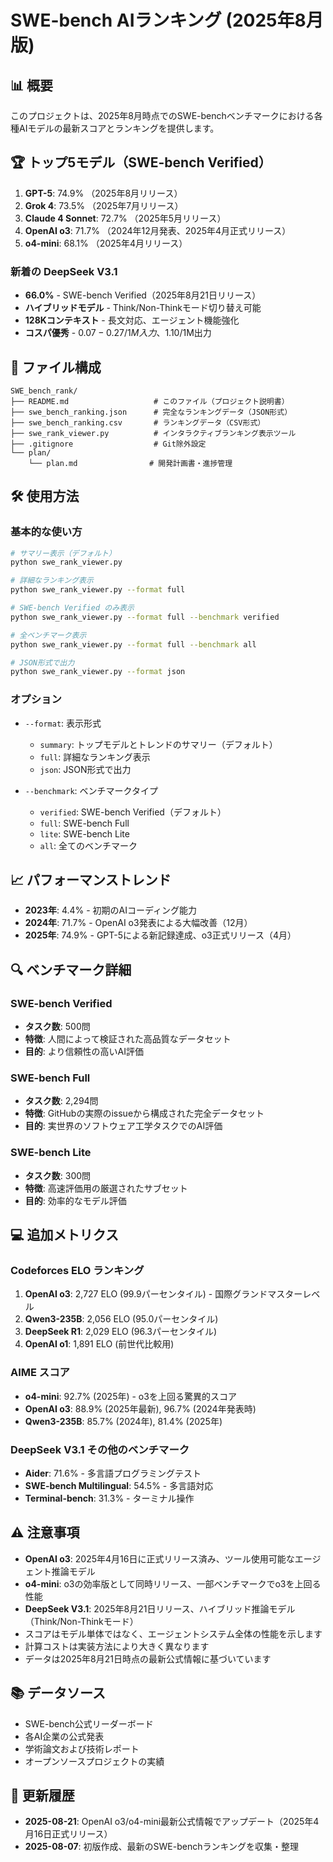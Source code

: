 # SWE-bench AIランキング (2025年8月版)

## 📊 概要

このプロジェクトは、2025年8月時点でのSWE-benchベンチマークにおける各種AIモデルの最新スコアとランキングを提供します。

## 🏆 トップ5モデル（SWE-bench Verified）

1. **GPT-5**: 74.9% （2025年8月リリース）
2. **Grok 4**: 73.5% （2025年7月リリース）
3. **Claude 4 Sonnet**: 72.7% （2025年5月リリース）
4. **OpenAI o3**: 71.7% （2024年12月発表、2025年4月正式リリース）
5. **o4-mini**: 68.1% （2025年4月リリース）

### 新着の DeepSeek V3.1
- **66.0%** - SWE-bench Verified（2025年8月21日リリース）
- **ハイブリッドモデル** - Think/Non-Thinkモード切り替え可能
- **128Kコンテキスト** - 長文対応、エージェント機能強化
- **コスパ優秀** - $0.07-0.27/1M入力、$1.10/1M出力

## 📁 ファイル構成

```
SWE_bench_rank/
├── README.md                   # このファイル（プロジェクト説明書）
├── swe_bench_ranking.json      # 完全なランキングデータ（JSON形式）
├── swe_bench_ranking.csv       # ランキングデータ（CSV形式）
├── swe_rank_viewer.py          # インタラクティブランキング表示ツール
├── .gitignore                  # Git除外設定
└── plan/
    └── plan.md                # 開発計画書・進捗管理
```

## 🛠️ 使用方法

### 基本的な使い方

```bash
# サマリー表示（デフォルト）
python swe_rank_viewer.py

# 詳細なランキング表示
python swe_rank_viewer.py --format full

# SWE-bench Verified のみ表示
python swe_rank_viewer.py --format full --benchmark verified

# 全ベンチマーク表示
python swe_rank_viewer.py --format full --benchmark all

# JSON形式で出力
python swe_rank_viewer.py --format json
```

### オプション

- `--format`: 表示形式
  - `summary`: トップモデルとトレンドのサマリー（デフォルト）
  - `full`: 詳細なランキング表示
  - `json`: JSON形式で出力

- `--benchmark`: ベンチマークタイプ
  - `verified`: SWE-bench Verified（デフォルト）
  - `full`: SWE-bench Full
  - `lite`: SWE-bench Lite  
  - `all`: 全てのベンチマーク

## 📈 パフォーマンストレンド

- **2023年**: 4.4% - 初期のAIコーディング能力
- **2024年**: 71.7% - OpenAI o3発表による大幅改善（12月）
- **2025年**: 74.9% - GPT-5による新記録達成、o3正式リリース（4月）

## 🔍 ベンチマーク詳細

### SWE-bench Verified
- **タスク数**: 500問
- **特徴**: 人間によって検証された高品質なデータセット
- **目的**: より信頼性の高いAI評価

### SWE-bench Full
- **タスク数**: 2,294問
- **特徴**: GitHubの実際のissueから構成された完全データセット
- **目的**: 実世界のソフトウェア工学タスクでのAI評価

### SWE-bench Lite
- **タスク数**: 300問
- **特徴**: 高速評価用の厳選されたサブセット
- **目的**: 効率的なモデル評価

## 💻 追加メトリクス

### Codeforces ELO ランキング
1. **OpenAI o3**: 2,727 ELO (99.9パーセンタイル) - 国際グランドマスターレベル
2. **Qwen3-235B**: 2,056 ELO (95.0パーセンタイル)
3. **DeepSeek R1**: 2,029 ELO (96.3パーセンタイル)
4. **OpenAI o1**: 1,891 ELO (前世代比較用)

### AIME スコア
- **o4-mini**: 92.7% (2025年) - o3を上回る驚異的スコア
- **OpenAI o3**: 88.9% (2025年最新), 96.7% (2024年発表時)
- **Qwen3-235B**: 85.7% (2024年), 81.4% (2025年)

### DeepSeek V3.1 その他のベンチマーク
- **Aider**: 71.6% - 多言語プログラミングテスト
- **SWE-bench Multilingual**: 54.5% - 多言語対応
- **Terminal-bench**: 31.3% - ターミナル操作

## ⚠️ 注意事項

- **OpenAI o3**: 2025年4月16日に正式リリース済み、ツール使用可能なエージェント推論モデル
- **o4-mini**: o3の効率版として同時リリース、一部ベンチマークでo3を上回る性能
- **DeepSeek V3.1**: 2025年8月21日リリース、ハイブリッド推論モデル（Think/Non-Thinkモード）
- スコアはモデル単体ではなく、エージェントシステム全体の性能を示します
- 計算コストは実装方法により大きく異なります
- データは2025年8月21日時点の最新公式情報に基づいています

## 📚 データソース

- SWE-bench公式リーダーボード
- 各AI企業の公式発表
- 学術論文および技術レポート
- オープンソースプロジェクトの実績

## 🔄 更新履歴

- **2025-08-21**: OpenAI o3/o4-mini最新公式情報でアップデート（2025年4月16日正式リリース）
- **2025-08-07**: 初版作成、最新のSWE-benchランキングを収集・整理